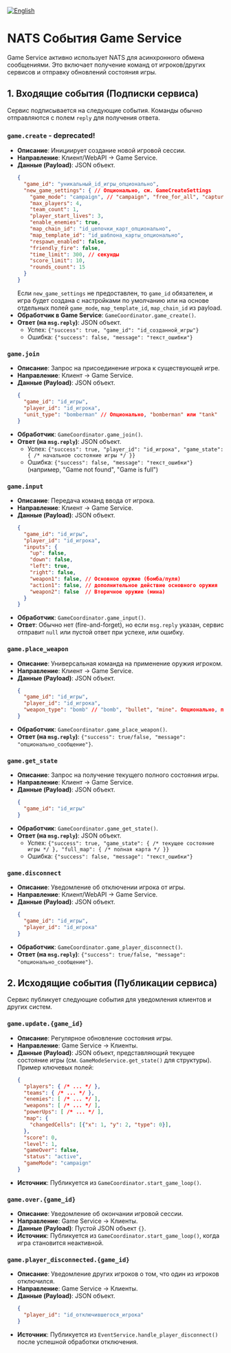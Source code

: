 [![English](https://img.shields.io/badge/lang-English-blue)](../en/nats_events.md)

# NATS События Game Service

Game Service активно использует NATS для асинхронного обмена сообщениями. Это включает получение команд от игроков/других сервисов и отправку обновлений состояния игры.

## 1. Входящие события (Подписки сервиса)

Сервис подписывается на следующие события. Команды обычно отправляются с полем `reply` для получения ответа.

### `game.create` - deprecated!

-   **Описание**: Инициирует создание новой игровой сессии.
-   **Направление**: Клиент/WebAPI -> Game Service.
-   **Данные (Payload)**: JSON объект.
    ```json
    {
      "game_id": "уникальный_id_игры_опционально",
      "new_game_settings": { // Опционально, см. GameCreateSettings
        "game_mode": "campaign", // "campaign", "free_for_all", "capture_the_flag"
        "max_players": 4,
        "team_count": 1,
        "player_start_lives": 3,
        "enable_enemies": true,
        "map_chain_id": "id_цепочки_карт_опционально",
        "map_template_id": "id_шаблона_карты_опционально",
        "respawn_enabled": false,
        "friendly_fire": false,
        "time_limit": 300, // секунды
        "score_limit": 10,
        "rounds_count": 15
      }
    }
    ```
    Если `new_game_settings` не предоставлен, то `game_id` обязателен, и игра будет создана с настройками по умолчанию или на основе отдельных полей `game_mode`, `map_template_id`, `map_chain_id` из payload.
-   **Обработчик в Game Service**: `GameCoordinator.game_create()`.
-   **Ответ (на `msg.reply`)**: JSON объект.
    -   Успех: `{"success": true, "game_id": "id_созданной_игры"}`
    -   Ошибка: `{"success": false, "message": "текст_ошибки"}`

### `game.join`

-   **Описание**: Запрос на присоединение игрока к существующей игре.
-   **Направление**: Клиент -> Game Service.
-   **Данные (Payload)**: JSON объект.
    ```json
    {
      "game_id": "id_игры",
      "player_id": "id_игрока",
      "unit_type": "bomberman" // Опционально, "bomberman" или "tank"
    }
    ```
-   **Обработчик**: `GameCoordinator.game_join()`.
-   **Ответ (на `msg.reply`)**: JSON объект.
    -   Успех: `{"success": true, "player_id": "id_игрока", "game_state": { /* начальное состояние игры */ }}`
    -   Ошибка: `{"success": false, "message": "текст_ошибки"}` (например, "Game not found", "Game is full")

### `game.input`

-   **Описание**: Передача команд ввода от игрока.
-   **Направление**: Клиент -> Game Service.
-   **Данные (Payload)**: JSON объект.
    ```json
    {
      "game_id": "id_игры",
      "player_id": "id_игрока",
      "inputs": {
        "up": false,
        "down": false,
        "left": true,
        "right": false,
        "weapon1": false, // Основное оружие (бомба/пуля)
        "action1": false, // дополнительное действие основного оружия
        "weapon2": false  // Вторичное оружие (мина)
      }
    }
    ```
-   **Обработчик**: `GameCoordinator.game_input()`.
-   **Ответ**: Обычно нет (fire-and-forget), но если `msg.reply` указан, сервис отправит `null` или пустой ответ при успехе, или ошибку.


### `game.place_weapon`

-   **Описание**: Универсальная команда на применение оружия игроком.
-   **Направление**: Клиент -> Game Service.
-   **Данные (Payload)**: JSON объект.
    ```json
    {
      "game_id": "id_игры",
      "player_id": "id_игрока",
      "weapon_type": "bomb" // "bomb", "bullet", "mine". Опционально, по умолчанию основное оружие игрока.
    }
    ```
-   **Обработчик**: `GameCoordinator.game_place_weapon()`.
-   **Ответ (на `msg.reply`)**: `{"success": true/false, "message": "опционально_сообщение"}`.

### `game.get_state`

-   **Описание**: Запрос на получение текущего полного состояния игры.
-   **Направление**: Клиент -> Game Service.
-   **Данные (Payload)**: JSON объект.
    ```json
    {
      "game_id": "id_игры"
    }
    ```
-   **Обработчик**: `GameCoordinator.game_get_state()`.
-   **Ответ (на `msg.reply`)**: JSON объект.
    -   Успех: `{"success": true, "game_state": { /* текущее состояние игры */ }, "full_map": { /* полная карта */ }}`
    -   Ошибка: `{"success": false, "message": "текст_ошибки"}`

### `game.disconnect`

-   **Описание**: Уведомление об отключении игрока от игры.
-   **Направление**: Клиент/WebAPI -> Game Service.
-   **Данные (Payload)**: JSON объект.
    ```json
    {
      "game_id": "id_игры",
      "player_id": "id_игрока"
    }
    ```
-   **Обработчик**: `GameCoordinator.game_player_disconnect()`.
-   **Ответ (на `msg.reply`)**: `{"success": true/false, "message": "опционально_сообщение"}`.

## 2. Исходящие события (Публикации сервиса)

Сервис публикует следующие события для уведомления клиентов и других систем.

### `game.update.{game_id}`

-   **Описание**: Регулярное обновление состояния игры.
-   **Направление**: Game Service -> Клиенты.
-   **Данные (Payload)**: JSON объект, представляющий текущее состояние игры (см. `GameModeService.get_state()` для структуры).
    Пример ключевых полей:
    ```json
    {
      "players": { /* ... */ },
      "teams": { /* ... */ },
      "enemies": [ /* ... */ ],
      "weapons": [ /* ... */ ],
      "powerUps": [ /* ... */ ],
      "map": {
        "changedCells": [{"x": 1, "y": 2, "type": 0}],
      },
      "score": 0,
      "level": 1,
      "gameOver": false,
      "status": "active",
      "gameMode": "campaign"
    }
    ```
-   **Источник**: Публикуется из `GameCoordinator.start_game_loop()`.

### `game.over.{game_id}`

-   **Описание**: Уведомление об окончании игровой сессии.
-   **Направление**: Game Service -> Клиенты.
-   **Данные (Payload)**: Пустой JSON объект `{}`.
-   **Источник**: Публикуется из `GameCoordinator.start_game_loop()`, когда игра становится неактивной.

### `game.player_disconnected.{game_id}`

-   **Описание**: Уведомление других игроков о том, что один из игроков отключился.
-   **Направление**: Game Service -> Клиенты.
-   **Данные (Payload)**: JSON объект.
    ```json
    {
      "player_id": "id_отключившегося_игрока"
    }
    ```
-   **Источник**: Публикуется из `EventService.handle_player_disconnect()` после успешной обработки отключения.
